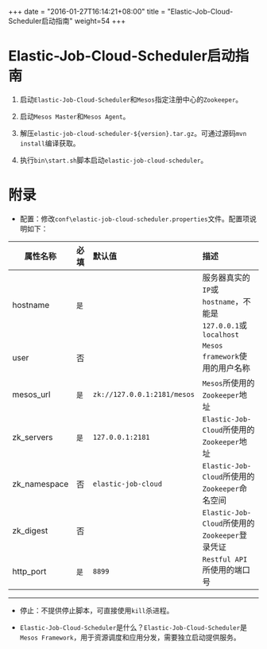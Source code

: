 
+++
date = "2016-01-27T16:14:21+08:00"
title = "Elastic-Job-Cloud-Scheduler启动指南"
weight=54
+++

# Elastic-Job-Cloud-Scheduler启动指南

1. 启动`Elastic-Job-Cloud-Scheduler`和`Mesos`指定注册中心的`Zookeeper`。

2. 启动`Mesos Master`和`Mesos Agent`。

3. 解压`elastic-job-cloud-scheduler-${version}.tar.gz`。可通过源码`mvn install`编译获取。

4. 执行`bin\start.sh`脚本启动`elastic-job-cloud-scheduler`。

# 附录

* 配置：修改`conf\elastic-job-cloud-scheduler.properties`文件。配置项说明如下：

| 属性名称                          | 必填     | 默认值                      | 描述                                                      |
| -------------------------------- |:--------|:----------------------------|:---------------------------------------------------------|
| hostname                         | `是`    |                             | 服务器真实的`IP`或`hostname`，不能是`127.0.0.1`或`localhost` |
| user                             | 否      |                             | `Mesos framework`使用的用户名称                            |
| mesos_url                        | `是`    | `zk://127.0.0.1:2181/mesos` | `Mesos`所使用的`Zookeeper`地址                             |
| zk_servers                       | `是`    | `127.0.0.1:2181`            | `Elastic-Job-Cloud`所使用的`Zookeeper`地址                 |
| zk_namespace                     | 否      | `elastic-job-cloud`         | `Elastic-Job-Cloud`所使用的`Zookeeper`命名空间              |
| zk_digest                        | 否      |                             | `Elastic-Job-Cloud`所使用的`Zookeeper`登录凭证              |
| http_port                        | `是`    | `8899`                      | `Restful API`所使用的端口号                                 |

***

* 停止：不提供停止脚本，可直接使用`kill`杀进程。

* `Elastic-Job-Cloud-Scheduler`是什么？`Elastic-Job-Cloud-Scheduler`是`Mesos Framework`，用于资源调度和应用分发，需要独立启动提供服务。
